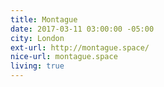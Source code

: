 ```yaml
---
title: Montague
date: 2017-03-11 03:00:00 -05:00
city: London
ext-url: http://montague.space/
nice-url: montague.space
living: true
---
```

